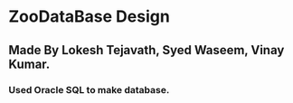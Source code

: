 # ZooDataBase Design
## Made By Lokesh Tejavath, Syed Waseem, Vinay Kumar.
### Used Oracle SQL to make database.
